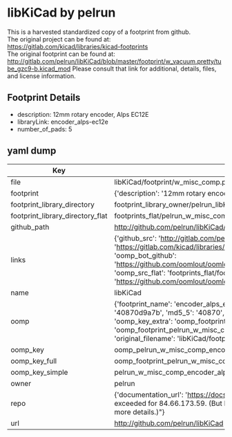# libKiCad by pelrun  
This is a harvested standardized copy of a footprint from github.  
The original project can be found at:  
https://gitlab.com/kicad/libraries/kicad-footprints  
The original footprint can be found at:
http://gitlab.com/pelrun/libKiCad/blob/master/footprint/w_vacuum.pretty/tube_gzc9-b.kicad_mod
Please consult that link for additional, details, files, and license information.  
## Footprint Details
* description: 12mm rotary encoder, Alps EC12E  
* libraryLink: encoder_alps-ec12e  
* number_of_pads: 5  
## yaml dump  
| Key | Value |  
| --- | --- |  
| file | libKiCad/footprint/w_misc_comp.pretty/encoder_alps-ec12e.kicad_mod |  
| footprint | {'description': '12mm rotary encoder, Alps EC12E', 'libraryLink': 'encoder_alps-ec12e', 'number_of_pads': 5} |  
| footprint_library_directory | footprint_library_owner/pelrun_libKiCad |  
| footprint_library_directory_flat | footprints_flat/pelrun_w_misc_comp_encoder_alps_ec12e/working |  
| github_path | http://github.com/pelrun/libKiCad/blob/master/footprint/w_misc_comp.pretty/encoder_alps-ec12e.kicad_mod |  
| links | {'github_src': 'http://gitlab.com/pelrun/libKiCad/blob/master/footprint/w_vacuum.pretty/tube_gzc9-b.kicad_mod', 'github_src_repo': 'https://gitlab.com/kicad/libraries/kicad-footprints', 'oomp_bot': 'footprints/pelrun_w_misc_comp_encoder_alps_ec12e/working', 'oomp_bot_github': 'https://github.com/oomlout/oomlout_oomp_footprint_bot/tree/main/footprints/pelrun_w_misc_comp_encoder_alps_ec12e/working', 'oomp_src_flat': 'footprints_flat/footprints_flat/pelrun_w_misc_comp_encoder_alps_ec12e/working', 'oomp_src_flat_github': 'https://github.com/oomlout/oomlout_oomp_footprint_src/tree/main/footprints_flat/pelrun_w_misc_comp_encoder_alps_ec12e/working'} |  
| name | libKiCad |  
| oomp | {'footprint_name': 'encoder_alps_ec12e', 'library_name': 'w_misc_comp', 'md5': '40870d9a7be22a2369abbc0bb202a343', 'md5_10': '40870d9a7b', 'md5_5': '40870', 'md5_6': '40870d', 'oomp_key': 'oomp_pelrun_w_misc_comp_encoder_alps_ec12e', 'oomp_key_extra': 'oomp_footprint_pelrun_w_misc_comp_encoder_alps_ec12e', 'oomp_key_full': 'oomp_footprint_pelrun_w_misc_comp_encoder_alps_ec12e_40870d', 'oomp_key_simple': 'pelrun_w_misc_comp_encoder_alps_ec12e', 'original_filename': 'libKiCad/footprint/w_misc_comp.pretty/encoder_alps-ec12e.kicad_mod', 'owner_name': 'pelrun'} |  
| oomp_key | oomp_pelrun_w_misc_comp_encoder_alps_ec12e |  
| oomp_key_full | oomp_footprint_pelrun_w_misc_comp_encoder_alps_ec12e |  
| oomp_key_simple | pelrun_w_misc_comp_encoder_alps_ec12e |  
| owner | pelrun |  
| repo | {'documentation_url': 'https://docs.github.com/rest/overview/resources-in-the-rest-api#rate-limiting', 'message': "API rate limit exceeded for 84.66.173.59. (But here's the good news: Authenticated requests get a higher rate limit. Check out the documentation for more details.)"} |  
| url | http://github.com/pelrun/libKiCad |  

